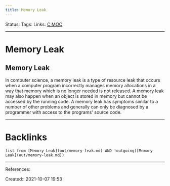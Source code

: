 ```yaml
---
title: Memory Leak
---
```

Status: 
Tags: 
Links: [C MOC](out/c-moc.md)
___
# Memory Leak
## Memory Leak

In computer science, a memory leak is a type of resource leak that occurs when a computer program incorrectly manages memory allocations in a way that memory which is no longer needed is not released. A memory leak may also happen when an object is stored in memory but cannot be accessed by the running code. A memory leak has symptoms similar to a number of other problems and generally can only be diagnosed by a programmer with access to the programs' source code.
___
# Backlinks
```dataview
list from [Memory Leak](out/memory-leak.md) AND !outgoing([Memory Leak](out/memory-leak.md))
```
___
References:

Created:: 2021-10-07 19:53
